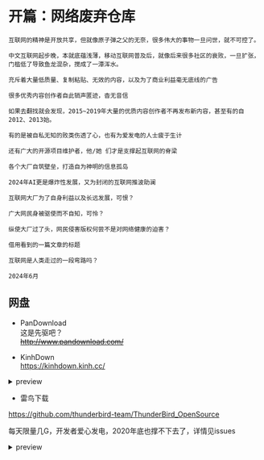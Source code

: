 # 开篇：网络废弃仓库

    互联网的精神是开放共享，但就像原子弹之父的无奈，很多伟大的事物一旦问世，就不可控了。

    中文互联网起步晚，本就底蕴浅薄，移动互联网普及后，就像后来很多社区的衰败，一旦扩张，门槛低了导致鱼龙混杂，搅成了一潭浑水。
    
    充斥着大量低质量、复制粘贴、无效的内容，以及为了商业利益毫无底线的广告

    很多优秀内容创作者自此销声匿迹，杳无音信

    如果去翻找就会发现，2015~2019年大量的优质内容创作者不再发布新内容，甚至有的自2012、2013始。

    有的是被自私无知的败类伤透了心，也有为爱发电的人士疲于生计

    还有广大的开源项目维护者，他/她 们才是支撑起互联网的脊梁

    各个大厂自筑壁垒，打造自为神明的信息孤岛

    2024年AI更是爆炸性发展，又为封闭的互联网推波助澜

    互联网大厂为了自身利益以及长远发展，可恨？

    广大网民身被驱使而不自知，可怜？

    纵使大厂过了头，网民侵害版权何尝不是对网络健康的迫害？

    借用看到的一篇文章的标题
    
    互联网是人类走过的一段弯路吗？

    2024年6月









## 网盘
- PanDownload   
  这是先驱吧？  
 ~~http://www.pandownload.com/~~    

- KinhDown    
 https://kinhdown.kinh.cc/

<details>
    <summary>preview</summary>
    <image src="https://github.com/GiveStar/private-plot/assets/86779955/eea316b1-2f4d-4677-9b05-f8cb4315f22e">
</details>
        
    
- 雷鸟下载
  
https://github.com/thunderbird-team/ThunderBird_OpenSource

每天限量几G，开发者爱心发电，2020年底也撑不下去了，详情见issues 
<details>
    <summary>preview</summary>
    <image src="https://github.com/GiveStar/private-plot/assets/86779955/174ce7ac-3e67-4b19-86d3-aa3da98ea95d>
</details>

 - 就是加速
   
   https://api.94speed.com/
   
   ![图片](https://github.com/san-ren/private-plot/assets/86779955/3a561b0d-8235-4cf1-915d-d7d879ea4232)

悄无声息的湮灭了，等到域名过期的那一天

- 阿里云盘第三方
  
  2024年5月底，用户下载线程受限，多线程需购买权益包，第三方软件丧失立足之基

  或停更、删库，或观望踌躇

 还有一些以阿里云盘做影视源的也是含恨而死
  
  新晋大厂网盘辉煌不再，当然，这一切都是必然


 
      

 > 吃水不忘挖井人    

## 音乐

网民的知识产权意识普遍比较淡薄

但这不是平台和垄断方在产权意识刚刚起势之时就大肆收割的借口

影视平台的广告、会员繁杂到让人望而却步

这都是聪慧的国民的智慧结晶

以至于看到奈菲、谷歌的广告

都感觉是国内玩剩下的

商业模式的迭代

早已跨越赶超，甩开了十八条街

甚至官媒都屡次发声批评

但这只是经济发展的一朵水花

很多产业的发展都是这样

先任其野蛮发展

成势、壮大之后再加以约束

在我看来，这是最好的也是唯一的方法

再看音乐平台的动作

就显得那么不引人注目

毕竟以榜单排名引诱丧失自我的粉丝竞买专辑的形式早已被叫停

现如今消费者苦恼之处在于

版权的分散

拥有一家的会员并不能听到所有歌曲

但这其实无可厚非、合情合理

好像对于音乐、影视而言，商业意味更浓厚一些

毕竟任何一个有道德的人，恐怕都无法大言不惭道：

听歌看电影就应该开放共享

国内某些方面的发展确实实现了当年“超英赶美”的口号

毕竟在庞大的人口与消费市场所塑造的经济体量里

商业发展如鱼得水

中国接入国际互联网晚了太多

互联网真正大众化普及还是靠的智能手机、移动互联网

但正像没有完整经历过的人完全无法想象

第一部Android智能手机

仅仅发布于2008年10月

那时候的安卓系统是何等的简陋

2018年的安卓阵营又是何等的百花齐放

中国互联网商业的发展的确称得上是

伟大

先模仿后超越

这是亘古不变的超车真理














- MusicLake
https://github.com/caiyonglong/MusicLake/
![image](https://github.com/san-ren/private-plot/assets/86779955/255f1991-abdf-4cb0-ac93-63155af6fed9)


- 歌词适配
  ![image](https://github.com/san-ren/private-plot/assets/86779955/c815a952-d894-4a2f-a177-159c97bae181)




